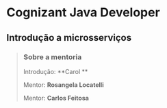 # Cognizant Java Developer


## Introdução a microsserviços

> ### Sobre a mentoria
> Introdução: **Carol **
> 
> Mentor: **Rosangela Locatelli**
> 
> Mentor: **Carlos Feitosa**
> 
